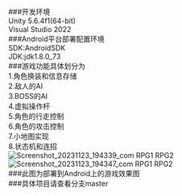 ###开发环境  
  Unity 5.6.4f1(64-bit)  
  Visual Studio 2022  
###Android平台部署配置环境  
  SDK:AndroidSDK  
  JDK:jdk1.8.0_73  
###游戏功能具体划分为  
  1.角色换装和信息存储  
  2.敌人的AI  
  3.BOSS的AI  
  4.虚拟操作杆  
  5.角色的行走控制  
  6.角色的攻击控制  
  7.小地图实现  
  8.状态机和连招  
![Screenshot_20231123_194339_com RPG1 RPG2](https://github.com/DomKing-AI/U3D-play2/assets/145100218/bf309186-5590-4309-b175-9595f6c22b7c)  
![Screenshot_20231123_194347_com RPG1 RPG2](https://github.com/DomKing-AI/U3D-play2/assets/145100218/65ec272e-3ef0-4825-8e38-8276fe93ff39)  
###此图为部署到Android上的游戏效果图  
###具体项目请查看分支master  
